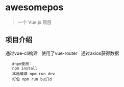 # awesomepos

> 一个 Vue.js 项目

## 项目介绍
通过vue-cli构建
   使用了vue-router
   通过axios获得数据
```
   #npm使用：
   npm install
   本地编译 npm run dev
   打包 npm run build
   
